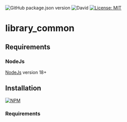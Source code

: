 ![GitHub package.json version](https://img.shields.io/github/package-json/v/thzero/library_common)
![David](https://img.shields.io/david/thzero/library_common)
[![License: MIT](https://img.shields.io/badge/License-MIT-yellow.svg)](https://opensource.org/licenses/MIT)

# library_common

## Requirements

### NodeJs

[NodeJs](https://nodejs.org) version 18+

## Installation

[![NPM](https://nodei.co/npm/@thzero/library_common.png?compact=true)](https://npmjs.org/package/@thzero/library_common)

### Requirements
